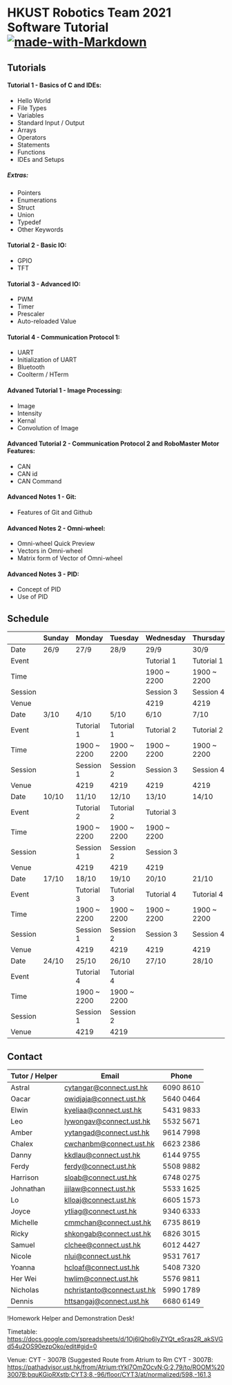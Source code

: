 # HKUST Robotics Team 2021 Software Tutorial [![made-with-Markdown](https://img.shields.io/badge/Made%20with-Markdown-1f425f.svg)](https://hackmd.io/@Oil/r1Q2WlUmF)

## Tutorials

#### Tutorial 1 - Basics of C and IDEs:

- Hello World
- File Types
- Variables
- Standard Input / Output
- Arrays
- Operators
- Statements
- Functions
- IDEs and Setups

##### Extras:

- Pointers
- Enumerations
- Struct
- Union
- Typedef
- Other Keywords

#### Tutorial 2 - Basic IO:

- GPIO
- TFT

#### Tutorial 3 - Advanced IO:

- PWM
- Timer
- Prescaler
- Auto-reloaded Value

#### Tutorial 4 - Communication Protocol 1:

- UART
- Initialization of UART
- Bluetooth
- Coolterm / HTerm

#### Advaned Tutorial 1 - Image Processing:

- Image
- Intensity
- Kernal
- Convolution of Image

#### Advanced Tutorial 2 - Communication Protocol 2 and RoboMaster Motor Features:

- CAN
- CAN id
- CAN Command

#### Advanced Notes 1 - Git:

- Features of Git and Github

#### Advanced Notes 2 - Omni-wheel:

- Omni-wheel Quick Preview
- Vectors in Omni-wheel
- Matrix form of Vector of Omni-wheel

#### Advanced Notes 3 - PID:

- Concept of PID
- Use of PID

## Schedule

|         | Sunday | Monday      | Tuesday     | Wednesday   | Thursday    | Friday      | Satuarday |
| ------- | ------ | ----------- | ----------- | ----------- | ----------- | ----------- | --------- |
| Date    | 26/9   | 27/9        | 28/9        | 29/9        | 30/9        | 1/10        | 2/10      |
| Event   |        |             |             | Tutorial 1  | Tutorial 1  |             |           |
| Time    |        |             |             | 1900 ~ 2200 | 1900 ~ 2200 |             |           |
| Session |        |             |             | Session 3   | Session 4   |             |           |
| Venue   |        |             |             | 4219        | 4219        |             |           |
| Date    | 3/10   | 4/10        | 5/10        | 6/10        | 7/10        | 8/10        | 9/10      |
| Event   |        | Tutorial 1  | Tutorial 1  | Tutorial 2  | Tutorial 2  |             |           |
| Time    |        | 1900 ~ 2200 | 1900 ~ 2200 | 1900 ~ 2200 | 1900 ~ 2200 |             |           |
| Session |        | Session 1   | Session 2   | Session 3   | Session 4   |             |           |
| Venue   |        | 4219        | 4219        | 4219        | 4219        |             |           |
| Date    | 10/10  | 11/10       | 12/10       | 13/10       | 14/10       | 15/10       | 16/10     |
| Event   |        | Tutorial 2  | Tutorial 2  | Tutorial 3  |             | Tutorial 3  |           |
| Time    |        | 1900 ~ 2200 | 1900 ~ 2200 | 1900 ~ 2200 |             | 1900 ~ 2200 |           |
| Session |        | Session 1   | Session 2   | Session 3   |             | Session 4   |           |
| Venue   |        | 4219        | 4219        | 4219        |             | 4219        |           |
| Date    | 17/10  | 18/10       | 19/10       | 20/10       | 21/10       | 22/10       | 23/10     |
| Event   |        | Tutorial 3  | Tutorial 3  | Tutorial 4  | Tutorial 4  |             |           |
| Time    |        | 1900 ~ 2200 | 1900 ~ 2200 | 1900 ~ 2200 | 1900 ~ 2200 |             |           |
| Session |        | Session 1   | Session 2   | Session 3   | Session 4   |             |           |
| Venue   |        | 4219        | 4219        | 4219        | 4219        |             |           |
| Date    | 24/10  | 25/10       | 26/10       | 27/10       | 28/10       | 29/10       | 30/10     |
| Event   |        | Tutorial 4  | Tutorial 4  |             |             |             |           |
| Time    |        | 1900 ~ 2200 | 1900 ~ 2200 |             |             |             |           |
| Session |        | Session 1   | Session 2   |             |             |             |           |
| Venue   |        | 4219        | 4219        |             |             |             |           |

## Contact

| Tutor / Helper | Email                      | Phone     |
| -------------- | -------------------------- | --------- |
| Astral         | cytangar@connect.ust.hk    | 6090 8610 |
| Oacar          | owidjaja@connect.ust.hk    | 5640 0464 |
| Elwin          | kyeliaa@connect.ust.hk     | 5431 9833 |
| Leo            | lywongav@connect.ust.hk    | 5532 5671 |
| Amber          | yytangad@connect.ust.hk    | 9614 7998 |
| Chalex         | cwchanbm@connect.ust.hk    | 6623 2386 |
| Danny          | kkdlau@connect.ust.hk      | 6144 9755 |
| Ferdy          | ferdy@connect.ust.hk       | 5508 9882 |
| Harrison       | sloab@connect.ust.hk       | 6748 0275 |
| Johnathan      | jjjlaw@connect.ust.hk      | 5533 1625 |
| Lo             | klloaj@connect.ust.hk      | 6605 1573 |
| Joyce          | ytliag@connect.ust.hk      | 9340 6333 |
| Michelle       | cmmchan@connect.ust.hk     | 6735 8619 |
| Ricky          | shkongab@connect.ust.hk    | 6826 3015 |
| Samuel         | clchee@connect.ust.hk      | 6012 4427 |
| Nicole         | nlui@connect.ust.hk        | 9531 7617 |
| Yoanna         | hcloaf@connect.ust.hk      | 5408 7320 |
| Her Wei        | hwlim@connect.ust.hk       | 5576 9811 |
| Nicholas       | nchristanto@connect.ust.hk | 5990 1789 |
| Dennis         | httsangaj@connect.ust.hk   | 6680 6149 |

!Homework Helper and Demonstration Desk!

Timetable: https://docs.google.com/spreadsheets/d/1Oj6lQho6lyZYQt_eSras2R_akSVGd54u2OS90ezpOko/edit#gid=0

Venue: CYT - 3007B
(Suggested Route from Atrium to Rm CYT - 3007B: https://pathadvisor.ust.hk/from/Atrium;tYkl7OmZOcvN;G;2,79/to/ROOM%203007B;bquKGioRXstb;CYT3;8,-96/floor/CYT3/at/normalized/598,-161,3
